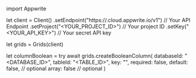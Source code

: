 import Appwrite

let client = Client()
    .setEndpoint("https://<REGION>.cloud.appwrite.io/v1") // Your API Endpoint
    .setProject("<YOUR_PROJECT_ID>") // Your project ID
    .setKey("<YOUR_API_KEY>") // Your secret API key

let grids = Grids(client)

let columnBoolean = try await grids.createBooleanColumn(
    databaseId: "<DATABASE_ID>",
    tableId: "<TABLE_ID>",
    key: "",
    required: false,
    default: false, // optional
    array: false // optional
)

